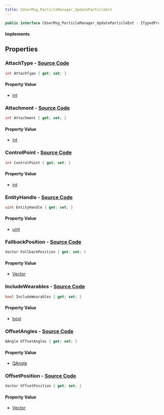```yaml
---
title: CUserMsg_ParticleManager_UpdateParticleEnt
---
```


```csharp
public interface CUserMsg_ParticleManager_UpdateParticleEnt : ITypedProtobuf<CUserMsg_ParticleManager_UpdateParticleEnt>, INativeHandle
```

#### Implements

## Properties

### **AttachType** - [Source Code](https://github.com/swiftly-solution/swiftlys2/blob/main/managed/src/SwiftlyS2.Generated/Protobufs/Interfaces/CUserMsg_ParticleManager_UpdateParticleEnt.cs#L19)

```csharp
int AttachType { get; set; }
```

#### Property Value

- [int](https://learn.microsoft.com/dotnet/api/system.int32)

### **Attachment** - [Source Code](https://github.com/swiftly-solution/swiftlys2/blob/main/managed/src/SwiftlyS2.Generated/Protobufs/Interfaces/CUserMsg_ParticleManager_UpdateParticleEnt.cs#L22)

```csharp
int Attachment { get; set; }
```

#### Property Value

- [int](https://learn.microsoft.com/dotnet/api/system.int32)

### **ControlPoint** - [Source Code](https://github.com/swiftly-solution/swiftlys2/blob/main/managed/src/SwiftlyS2.Generated/Protobufs/Interfaces/CUserMsg_ParticleManager_UpdateParticleEnt.cs#L13)

```csharp
int ControlPoint { get; set; }
```

#### Property Value

- [int](https://learn.microsoft.com/dotnet/api/system.int32)

### **EntityHandle** - [Source Code](https://github.com/swiftly-solution/swiftlys2/blob/main/managed/src/SwiftlyS2.Generated/Protobufs/Interfaces/CUserMsg_ParticleManager_UpdateParticleEnt.cs#L16)

```csharp
uint EntityHandle { get; set; }
```

#### Property Value

- [uint](https://learn.microsoft.com/dotnet/api/system.uint32)

### **FallbackPosition** - [Source Code](https://github.com/swiftly-solution/swiftlys2/blob/main/managed/src/SwiftlyS2.Generated/Protobufs/Interfaces/CUserMsg_ParticleManager_UpdateParticleEnt.cs#L25)

```csharp
Vector FallbackPosition { get; set; }
```

#### Property Value

- [Vector](/docs/api/shared/natives/vector)

### **IncludeWearables** - [Source Code](https://github.com/swiftly-solution/swiftlys2/blob/main/managed/src/SwiftlyS2.Generated/Protobufs/Interfaces/CUserMsg_ParticleManager_UpdateParticleEnt.cs#L28)

```csharp
bool IncludeWearables { get; set; }
```

#### Property Value

- [bool](https://learn.microsoft.com/dotnet/api/system.boolean)

### **OffsetAngles** - [Source Code](https://github.com/swiftly-solution/swiftlys2/blob/main/managed/src/SwiftlyS2.Generated/Protobufs/Interfaces/CUserMsg_ParticleManager_UpdateParticleEnt.cs#L34)

```csharp
QAngle OffsetAngles { get; set; }
```

#### Property Value

- [QAngle](/docs/api/shared/natives/qangle)

### **OffsetPosition** - [Source Code](https://github.com/swiftly-solution/swiftlys2/blob/main/managed/src/SwiftlyS2.Generated/Protobufs/Interfaces/CUserMsg_ParticleManager_UpdateParticleEnt.cs#L31)

```csharp
Vector OffsetPosition { get; set; }
```

#### Property Value

- [Vector](/docs/api/shared/natives/vector)

